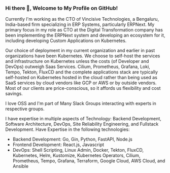 ### Hi there 👋, Welcome to My Profile on GitHub!

Currently I'm working as the CTO of Vincisive Technologies, a Bengaluru, India-based firm specializing in ERP Systems, particularly ERPNext. My primary focus in my role as CTO at the Digital Transformation company has been implementing the ERPNext system and developing an ecosystem for it, including developing Custom Applications on Kubernetes.

Our choice of deployment in my current organization and earlier in past organizations have been Kubernetes. We choose to self-host the services and infrastructure on Kubernetes unless the costs (of Developer and DevOps) outweigh Saas Services. Cilium, Prometheus, Grafana, Loki, Tempo, Tekton, FluxCD and the complete applications stack are typically self-hosted on Kubernetes hosted in the cloud rather than being used as SaaS services by cloud vendors like GCP or AWS or by outside vendors. Most of our clients are price-conscious, so it affords us flexibility and cost savings.

I love OSS and I'm part of Many Slack Groups interacting with experts in respective groups.

I have expertise in multiple aspects of Technology: Backend Development, Software Architecture, DevOps, Site Reliability Engineering, and Fullstack Development. Have Expertise in the following technologies:
  * Backend Development: Go, Gin, Python, FastAPI, Node.js
  * Frontend Development: React.js, Javascript
  * DevOps: Shell Scripting, Linux Admin, Docker, Tekton, FluxCD, Kubernetes, Helm, Kustomize, Kubernetes Operators, Cilium, Prometheus, Tempo, Grafana,  Terraform, Google Cloud, AWS Cloud, and Ansible

<!--
**doraa7/doraa7** is a ✨ _special_ ✨ repository because its `README.md` (this file) appears on your GitHub profile.

Here are some ideas to get you started:

- 🔭 I’m currently working on ...
- 🌱 I’m currently learning ...
- 👯 I’m looking to collaborate on ...
- 🤔 I’m looking for help with ...
- 💬 Ask me about ...
- 📫 How to reach me: ...
- 😄 Pronouns: ...
- ⚡ Fun fact: ...
-->
